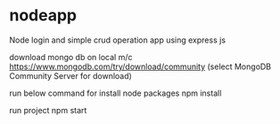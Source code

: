 # nodeapp
Node login and simple crud operation app using express js

download mongo db on local m/c
https://www.mongodb.com/try/download/community (select MongoDB Community Server for download)

run below command for install node packages
npm install

run project
npm start
